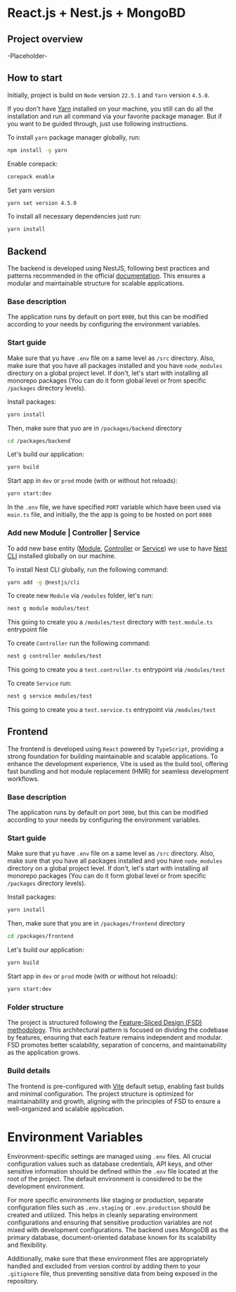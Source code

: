 # React.js + Nest.js + MongoBD

## Project overview
-Placeholder-

## How to start
Initially, project is build on `Node` version `22.5.1` and `Yarn` version `4.5.0`.

If you don't have [Yarn](https://yarnpkg.com) installed on your machine, you still can do all the installation and run all command via your favorite package manager. But if you want to be guided through, just use following instructions.

To install `yarn` package manager globally, run:
```bash
npm install -g yarn
```
Enable corepack:
```bash
corepack enable
```
Set yarn version
```bash
yarn set version 4.5.0
```
To install all necessary dependencies just run:
```bash
yarn install
```

## Backend
The backend is developed using NestJS, following best practices and patterns recommended in the official [documentation](https://docs.nestjs.com). This ensures a modular and maintainable structure for scalable applications.

### Base description
The application runs by default on port `8080`, but this can be modified according to your needs by configuring the environment variables.

### Start guide
Make sure that yu have `.env` file on a same level as `/src` directory. Also, make sure that you have all packages installed and you have `node_modules` directory on a global project level. If don't, let's start with installing all monorepo packages (You can do it form global level or from specific `/packages` directory levels).

Install packages:
```bash
yarn install
```
Then, make sure that yuo are in `/packages/backend` directory
```bash
cd /packages/backend
```
Let's build our application:
```bash
yarn build
```
Start app in `dev` or `prod` mode (with or without hot reloads):
```bash
yarn start:dev
```
In the `.env` file, we have specified `PORT` variable which have been used via `main.ts` file, and initially, the the app is going to be hosted on port `8080`

### Add new Module | Controller | Service
To add new base entity ([Module](https://docs.nestjs.com/modules), [Controller](https://docs.nestjs.com/controllers) or [Service](https://docs.nestjs.com/providers#services)) we use to have [Nest CLI](https://docs.nestjs.com/cli/overview) installed globally on our machine.

To install Nest CLI globally, run the following command:
```bash
yarn add -g @nestjs/cli
```
To create new `Module` via `/modules` folder, let's run:
```bash
nest g module modules/test
``` 
This going to create you a `/modules/test` directory with `test.module.ts` entrypoint file

To create `Controller` run the following command:
```bash
nest g controller modules/test
```
This going to create you a `test.controller.ts` entrypoint via `/modules/test`

To create `Service` run:
```bash
nest g service modules/test
```
This going to create you a `test.service.ts` entrypoint via `/modules/test`
## Frontend
The frontend is developed using `React` powered by `TypeScript`, providing a strong foundation for building maintainable and scalable applications. To enhance the development experience, Vite is used as the build tool, offering fast bundling and hot module replacement (HMR) for seamless development workflows.

### Base description
The application runs by default on port `3000`, but this can be modified according to your needs by configuring the environment variables.

### Start guide
Make sure that yu have `.env` file on a same level as `/src` directory. Also, make sure that you have all packages installed and you have `node_modules` directory on a global project level. If don't, let's start with installing all monorepo packages (You can do it form global level or from specific `/packages` directory levels).

Install packages:
```bash
yarn install
```
Then, make sure that you are in `/packages/frontend` directory
```bash
cd /packages/frontend
```
Let's build our application:
```bash
yarn build
```
Start app in `dev` or `prod` mode (with or without hot reloads):
```bash
yarn start:dev
```

### Folder structure
The project is structured following the [Feature-Sliced Design (FSD) methodology](https://feature-sliced.design/docs/get-started/overview). This architectural pattern is focused on dividing the codebase by features, ensuring that each feature remains independent and modular. FSD promotes better scalability, separation of concerns, and maintainability as the application grows.

### Build details
The frontend is pre-configured with [Vite](https://vite.dev) default setup, enabling fast builds and minimal configuration. The project structure is optimized for maintainability and growth, aligning with the principles of FSD to ensure a well-organized and scalable application.

# Environment Variables
Environment-specific settings are managed using `.env` files. All crucial configuration values such as database credentials, API keys, and other sensitive information should be defined within the `.env` file located at the root of the project. The default environment is considered to be the development environment.

For more specific environments like staging or production, separate configuration files such as `.env.staging` or `.env.production` should be created and utilized. This helps in cleanly separating environment configurations and ensuring that sensitive production variables are not mixed with development configurations. The backend uses MongoDB as the primary database, document-oriented database known for its scalability and flexibility.

Additionally, make sure that these environment files are appropriately handled and excluded from version control by adding them to your `.gitignore` file, thus preventing sensitive data from being exposed in the repository.
